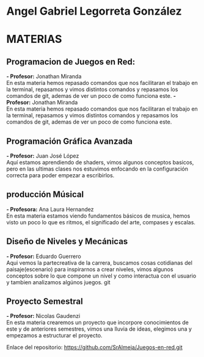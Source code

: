 # Angel Gabriel Legorreta González


# MATERIAS

## **Programacion de Juegos en Red:**
**- Profesor:** Jonathan Miranda\
En esta materia hemos repasado comandos que nos facilitaran el trabajo en la terminal, repasamos y vimos distintos comandos y repasamos los comandos de git, ademas de ver un poco de como funciona este.
**- Profesor:** Jonathan Miranda\
En esta materia hemos repasado comandos que nos facilitaran el trabajo en la terminal, repasamos y vimos distintos comandos y repasamos los comandos de git, ademas de ver un poco de como funciona este.
## **Programación Gráfica Avanzada**
**- Profesor:** Juan José López\
Aquí estamos aprendiendo de shaders, vimos algunos conceptos basicos, pero en las ultimas clases nos estuvimos enfocando en la configuración correcta para poder empezar a escribirlos.

## **producción Músical**

**- Profesora:** Ana Laura Hernandez\
En esta materia estamos viendo fundamentos básicos de musica, hemos visto un poco lo que es ritmos, el significado del arte, compases y escalas.

## **Diseño de Niveles y Mecánicas**

**- Profesor:** Eduardo Guerrero\
Aqui vemos la partecreativa de la carrera, buscamos cosas cotidianas del paisaje(escenario) para inspirarnos a crear niveles, vimos algunos conceptos sobre lo que compone un nivel y como interactua con el usuario y tambien analizamos algúnos juegos.
git 
## **Proyecto Semestral**
**- Profesor:** Nicolas Gaudenzi\
En esta materia crearemos un proyecto que incorpore conocimientos de este y de anteriores semestres, vimos una lluvia de ideas, elegimos una y empezamos a estructurar el proyecto.


Enlace del repositorio: https://github.com/SrAlmeja/Juegos-en-red.git